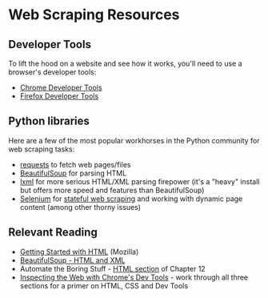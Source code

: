 # Web Scraping Resources

## Developer Tools

To lift the hood on a website and see how it works, you'll need to use a browser's developer tools:

-   [Chrome Developer Tools](https://developers.google.com/web/tools/chrome-devtools/)
-   [Firefox Developer Tools](https://developer.mozilla.org/en-US/docs/Tools)


## Python libraries

Here are a few of the most popular workhorses in the Python community for web scraping tasks:

-   [requests](https://requests.readthedocs.io/en/latest/) to fetch web pages/files
-   [BeautifulSoup](https://www.crummy.com/software/BeautifulSoup/bs4/doc/) for parsing HTML
-   [lxml](https://lxml.de/) for more serious HTML/XML parsing firepower (it's a "heavy" install but offers more speed and features than BeautifulSoup)
-   [Selenium](https://selenium-python.readthedocs.io/index.html) for [stateful web scraping](101.md#stateful-web-scraping) and working with dynamic page content (among other thorny issues)


## Relevant Reading

-   [Getting Started with HTML](https://developer.mozilla.org/en-US/docs/Learn/HTML/Introduction_to_HTML/Getting_started) (Mozilla)
-   [BeautifulSoup - HTML and XML](http://2017.compciv.org/guide/topics/python-nonstandard-libraries/beautifulsoup.html)
-   Automate the Boring Stuff - [HTML section](https://automatetheboringstuff.com/2e/chapter12/#calibre_link-382) of Chapter 12
-   [Inspecting the Web with Chrome's Dev Tools](http://www.compjour.org/tutorials/intro-to-the-web-inspector/) - work through all three sections for a primer on HTML, CSS and Dev Tools
